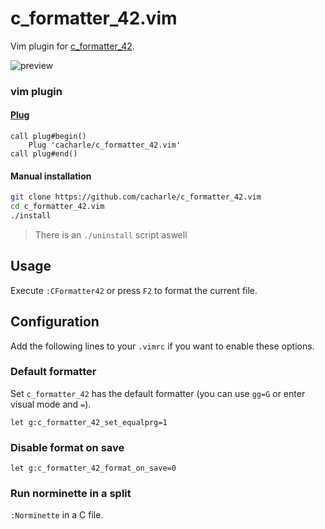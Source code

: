 # c\_formatter\_42.vim

Vim plugin for [c\_formatter\_42](https://github.com/dawnbeen/c_formatter_42).

![preview](https://i.imgur.com/9j2bm3B.gif)

### vim plugin

#### [Plug](https://github.com/junegunn/vim-plug)

```vim
call plug#begin()
    Plug 'cacharle/c_formatter_42.vim'
call plug#end()
```

#### Manual installation

```sh
git clone https://github.com/cacharle/c_formatter_42.vim
cd c_formatter_42.vim
./install
```

> There is an `./uninstall` script aswell

## Usage

Execute `:CFormatter42` or press `F2` to format the current file.

## Configuration

Add the following lines to your `.vimrc` if you want to enable these options.

### Default formatter

Set `c_formatter_42` has the default formatter (you can use `gg=G` or enter visual mode and `=`).

```
let g:c_formatter_42_set_equalprg=1
```

### Disable format on save

```
let g:c_formatter_42_format_on_save=0
```

### Run norminette in a split

`:Norminette` in a C file.
